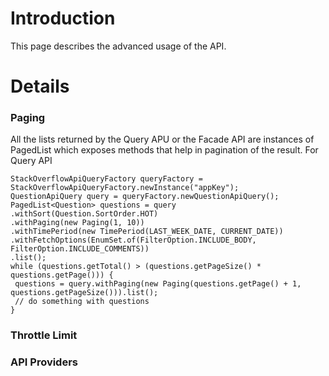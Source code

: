 # Introduction #

This page describes the advanced usage of the API.


# Details #

### Paging ###
All the lists returned by the Query APU or the Facade API are instances of PagedList which exposes methods that help in pagination of the result.
For Query API
```
StackOverflowApiQueryFactory queryFactory = StackOverflowApiQueryFactory.newInstance("appKey");
QuestionApiQuery query = queryFactory.newQuestionApiQuery();
PagedList<Question> questions = query
.withSort(Question.SortOrder.HOT)
.withPaging(new Paging(1, 10))
.withTimePeriod(new TimePeriod(LAST_WEEK_DATE, CURRENT_DATE))
.withFetchOptions(EnumSet.of(FilterOption.INCLUDE_BODY, FilterOption.INCLUDE_COMMENTS))
.list();
while (questions.getTotal() > (questions.getPageSize() * questions.getPage())) {
 questions = query.withPaging(new Paging(questions.getPage() + 1, questions.getPageSize())).list();
 // do something with questions
}
```

### Throttle Limit ###

### API Providers ###